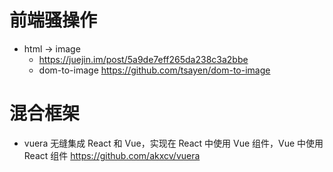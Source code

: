 # 前端骚操作

- html -> image 
    - https://juejin.im/post/5a9de7eff265da238c3a2bbe
    - dom-to-image https://github.com/tsayen/dom-to-image

# 混合框架

- vuera 无缝集成 React 和 Vue，实现在 React 中使用 Vue 组件，Vue 中使用 React 组件 https://github.com/akxcv/vuera